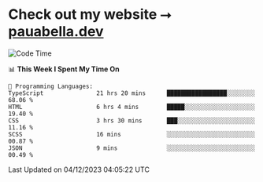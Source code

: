 # Check out my website ⭢ [pauabella.dev](https://pauabella.dev)

<!--START_SECTION:waka-->
![Code Time](http://img.shields.io/badge/Code%20Time-2%2C742%20hrs%207%20mins-blue)

📊 **This Week I Spent My Time On** 

```text
💬 Programming Languages: 
TypeScript               21 hrs 20 mins      █████████████████░░░░░░░░   68.06 % 
HTML                     6 hrs 4 mins        █████░░░░░░░░░░░░░░░░░░░░   19.40 % 
CSS                      3 hrs 30 mins       ███░░░░░░░░░░░░░░░░░░░░░░   11.16 % 
SCSS                     16 mins             ░░░░░░░░░░░░░░░░░░░░░░░░░   00.87 % 
JSON                     9 mins              ░░░░░░░░░░░░░░░░░░░░░░░░░   00.49 % 
```


 Last Updated on 04/12/2023 04:05:22 UTC
<!--END_SECTION:waka-->

